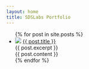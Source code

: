 ```yaml
---
layout: home
title: SDSLabs Portfolio
---
```

<ul>
  {% for post in site.posts %}
    <li>
      <img src="{{ post.images.first }}">
      <a href="{{ post.url }}">{{ post.title }}</a>
      <div class="excerpt">
      	{{ post.excerpt }}
      </div>
      <div class="full-content">
      	{{ post.content }}
      </div>
    </li>
  {% endfor %}
</ul>